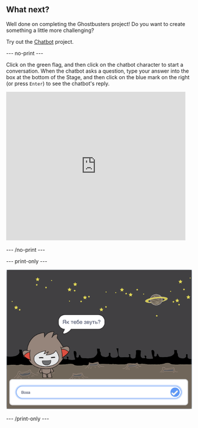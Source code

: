 ## What next?

Well done on completing the Ghostbusters project! Do you want to create something a little more challenging?

Try out the [Chatbot](https://projects.raspberrypi.org/uk-UA/projects/chatbot?utm_source=pathway&utm_medium=whatnext&utm_campaign=projects) project.

--- no-print ---

Click on the green flag, and then click on the chatbot character to start a conversation. When the chatbot asks a question, type your answer into the box at the bottom of the Stage, and then click on the blue mark on the right (or press `Enter`) to see the chatbot's reply.

<div class="scratch-preview">
  <iframe allowtransparency="true" width="485" height="402" src="https://scratch.mit.edu/projects/embed/248864190/?autostart=false" 
  frameborder="0" scrolling="no"></iframe>
</div>

--- /no-print ---

--- print-only ---

![complete project](images/chatbot-preview.png)

--- /print-only ---